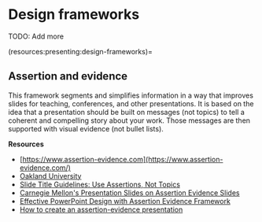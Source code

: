 # Design frameworks

TODO: Add more

(resources:presenting:design-frameworks)=
## Assertion and evidence

This framework segments and simplifies information in a way that improves slides for teaching, conferences, and other presentations.
It is based on the idea that a presentation should be built on messages (not topics) to tell a coherent and compelling story about your work. Those messages are then supported with visual evidence (not bullet lists).

**Resources**

-   [https://www.assertion-evidence.com](https://www.assertion-evidence.com/)
-   [Oakland University](https://oakland.edu/cetl/teaching-resources/teaching-tips/2020/Assertion-Evidence-Slide-Design-for-Better-Learning-Outcomes)
-   [Slide Title Guidelines: Use Assertions, Not Topics](http://sixminutes.dlugan.com/assertion-evidence-design-presentation-slides/)
-   [Carnegie Mellon's Presentation Slides on Assertion Evidence Slides](https://www.andrew.cmu.edu/course/10-718-2019S/slides/speaking-skills.pdf)
-   [Effective PowerPoint Design with Assertion Evidence Framework](https://www.presentation-process.com/powerpoint-design.html)
-   [How to create an assertion-evidence presentation](https://bpb-us-e1.wpmucdn.com/sites.psu.edu/dist/7/13153/files/2008/10/Assertion-Evidence-Slides-Instruction_Set.pdf)
